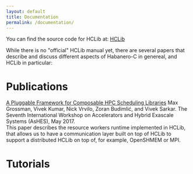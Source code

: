 ```yaml
---
layout: default
title: Documentation
permalink: /documentation/
---
```


You can find the source code for HCLib at:
[HCLib](https://github.com/habanero-rice/hclib)

While there is no "official" HCLib manual yet, there are several papers that describe and discuss different aspects of Habanero-C in genereal, and HCLib in particular:

Publications
===================================

[A Pluggable Framework for Composable HPC Scheduling Libraries](https://www.cs.rice.edu/~zoran/Publications_files/hiper.pdf) Max Grossman, Vivek Kumar, Nick Vrvilo, Zoran Budimlić, and Vivek Sarkar. The Seventh International Workshop on Accelerators and Hybrid Exascale Systems (AsHES), May 2017.  
   This paper describes the resource workers runtime implemented in HCLib, that allows us to have a communication layer built on top of HCLib to support a distributed HCLib on top of, for example, OpenSHMEM or MPI.

Tutorials
===================================


